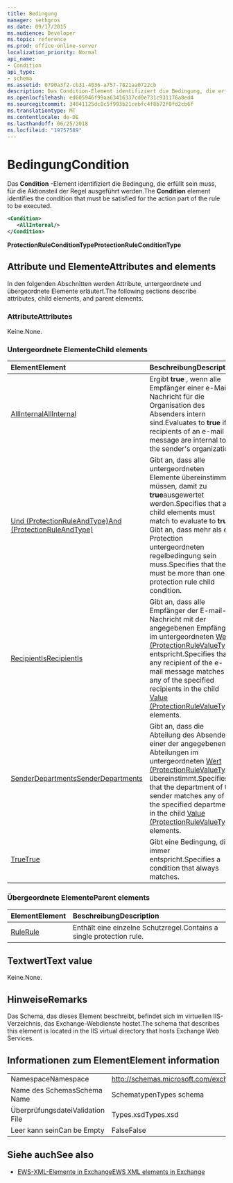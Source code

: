```yaml
---
title: Bedingung
manager: sethgros
ms.date: 09/17/2015
ms.audience: Developer
ms.topic: reference
ms.prod: office-online-server
localization_priority: Normal
api_name:
- Condition
api_type:
- schema
ms.assetid: 0790a3f2-cb31-4036-a757-7821aa0722cb
description: Das Condition-Element identifiziert die Bedingung, die erfüllt sein muss, für die Aktionsteil der Regel ausgeführt werden.
ms.openlocfilehash: ed605946f99aa63416337cd0e731c931176a8ed4
ms.sourcegitcommit: 34041125dc8c5f993b21cebfc4f8b72f0fd2cb6f
ms.translationtype: MT
ms.contentlocale: de-DE
ms.lasthandoff: 06/25/2018
ms.locfileid: "19757589"
---
```

# <a name="condition"></a><span data-ttu-id="ce095-103">Bedingung</span><span class="sxs-lookup"><span data-stu-id="ce095-103">Condition</span></span>

<span data-ttu-id="ce095-104">Das **Condition** -Element identifiziert die Bedingung, die erfüllt sein muss, für die Aktionsteil der Regel ausgeführt werden.</span><span class="sxs-lookup"><span data-stu-id="ce095-104">The **Condition** element identifies the condition that must be satisfied for the action part of the rule to be executed.</span></span> 
  
```xml
<Condition>
   <AllInternal/>
</Condition>
```

 <span data-ttu-id="ce095-105">**ProtectionRuleConditionType**</span><span class="sxs-lookup"><span data-stu-id="ce095-105">**ProtectionRuleConditionType**</span></span>
## <a name="attributes-and-elements"></a><span data-ttu-id="ce095-106">Attribute und Elemente</span><span class="sxs-lookup"><span data-stu-id="ce095-106">Attributes and elements</span></span>

<span data-ttu-id="ce095-107">In den folgenden Abschnitten werden Attribute, untergeordnete und übergeordnete Elemente erläutert.</span><span class="sxs-lookup"><span data-stu-id="ce095-107">The following sections describe attributes, child elements, and parent elements.</span></span>
  
### <a name="attributes"></a><span data-ttu-id="ce095-108">Attribute</span><span class="sxs-lookup"><span data-stu-id="ce095-108">Attributes</span></span>

<span data-ttu-id="ce095-109">Keine.</span><span class="sxs-lookup"><span data-stu-id="ce095-109">None.</span></span>
  
### <a name="child-elements"></a><span data-ttu-id="ce095-110">Untergeordnete Elemente</span><span class="sxs-lookup"><span data-stu-id="ce095-110">Child elements</span></span>

|<span data-ttu-id="ce095-111">**Element**</span><span class="sxs-lookup"><span data-stu-id="ce095-111">**Element**</span></span>|<span data-ttu-id="ce095-112">**Beschreibung**</span><span class="sxs-lookup"><span data-stu-id="ce095-112">**Description**</span></span>|
|:-----|:-----|
|[<span data-ttu-id="ce095-113">AllInternal</span><span class="sxs-lookup"><span data-stu-id="ce095-113">AllInternal</span></span>](allinternal.md) <br/> |<span data-ttu-id="ce095-114">Ergibt **true** , wenn alle Empfänger einer e-Mail-Nachricht für die Organisation des Absenders intern sind.</span><span class="sxs-lookup"><span data-stu-id="ce095-114">Evaluates to **true** if all recipients of an e-mail message are internal to the sender's organization.</span></span>  <br/> |
|[<span data-ttu-id="ce095-115">Und (ProtectionRuleAndType)</span><span class="sxs-lookup"><span data-stu-id="ce095-115">And (ProtectionRuleAndType)</span></span>](and-protectionruleandtype.md) <br/> |<span data-ttu-id="ce095-116">Gibt an, dass alle untergeordneten Elemente übereinstimmen müssen, damit zu **true**ausgewertet werden.</span><span class="sxs-lookup"><span data-stu-id="ce095-116">Specifies that all child elements must match to evaluate to **true**.</span></span> <span data-ttu-id="ce095-117">Gibt an, dass mehr als ein Protection untergeordneten regelbedingung sein muss.</span><span class="sxs-lookup"><span data-stu-id="ce095-117">Specifies that there must be more than one protection rule child condition.</span></span>  <br/> |
|[<span data-ttu-id="ce095-118">RecipientIs</span><span class="sxs-lookup"><span data-stu-id="ce095-118">RecipientIs</span></span>](recipientis.md) <br/> |<span data-ttu-id="ce095-119">Gibt an, dass alle Empfänger der E-mail-Nachricht mit der angegebenen Empfänger im untergeordneten [Wert (ProtectionRuleValueType)](value-protectionrulevaluetype.md) entspricht.</span><span class="sxs-lookup"><span data-stu-id="ce095-119">Specifies that any recipient of the e-mail message matches any of the specified recipients in the child [Value (ProtectionRuleValueType)](value-protectionrulevaluetype.md) elements.</span></span>  <br/> |
|[<span data-ttu-id="ce095-120">SenderDepartments</span><span class="sxs-lookup"><span data-stu-id="ce095-120">SenderDepartments</span></span>](senderdepartments.md) <br/> |<span data-ttu-id="ce095-121">Gibt an, dass die Abteilung des Absenders einer der angegebenen Abteilungen im untergeordneten [Wert (ProtectionRuleValueType)](value-protectionrulevaluetype.md) übereinstimmt.</span><span class="sxs-lookup"><span data-stu-id="ce095-121">Specifies that the department of the sender matches any of the specified departments in the child [Value (ProtectionRuleValueType)](value-protectionrulevaluetype.md) elements.</span></span>  <br/> |
|[<span data-ttu-id="ce095-122">True</span><span class="sxs-lookup"><span data-stu-id="ce095-122">True</span></span>](true.md) <br/> |<span data-ttu-id="ce095-123">Gibt eine Bedingung, die immer entspricht.</span><span class="sxs-lookup"><span data-stu-id="ce095-123">Specifies a condition that always matches.</span></span>  <br/> |
   
### <a name="parent-elements"></a><span data-ttu-id="ce095-124">Übergeordnete Elemente</span><span class="sxs-lookup"><span data-stu-id="ce095-124">Parent elements</span></span>

|<span data-ttu-id="ce095-125">**Element**</span><span class="sxs-lookup"><span data-stu-id="ce095-125">**Element**</span></span>|<span data-ttu-id="ce095-126">**Beschreibung**</span><span class="sxs-lookup"><span data-stu-id="ce095-126">**Description**</span></span>|
|:-----|:-----|
|[<span data-ttu-id="ce095-127">Rule</span><span class="sxs-lookup"><span data-stu-id="ce095-127">Rule</span></span>](rule.md) <br/> |<span data-ttu-id="ce095-128">Enthält eine einzelne Schutzregel.</span><span class="sxs-lookup"><span data-stu-id="ce095-128">Contains a single protection rule.</span></span>  <br/> |
   
## <a name="text-value"></a><span data-ttu-id="ce095-129">Textwert</span><span class="sxs-lookup"><span data-stu-id="ce095-129">Text value</span></span>

<span data-ttu-id="ce095-130">Keine.</span><span class="sxs-lookup"><span data-stu-id="ce095-130">None.</span></span>
  
## <a name="remarks"></a><span data-ttu-id="ce095-131">Hinweise</span><span class="sxs-lookup"><span data-stu-id="ce095-131">Remarks</span></span>

<span data-ttu-id="ce095-132">Das Schema, das dieses Element beschreibt, befindet sich im virtuellen IIS-Verzeichnis, das Exchange-Webdienste hostet.</span><span class="sxs-lookup"><span data-stu-id="ce095-132">The schema that describes this element is located in the IIS virtual directory that hosts Exchange Web Services.</span></span>
  
## <a name="element-information"></a><span data-ttu-id="ce095-133">Informationen zum Element</span><span class="sxs-lookup"><span data-stu-id="ce095-133">Element information</span></span>

|||
|:-----|:-----|
|<span data-ttu-id="ce095-134">Namespace</span><span class="sxs-lookup"><span data-stu-id="ce095-134">Namespace</span></span>  <br/> |http://schemas.microsoft.com/exchange/services/2006/types  <br/> |
|<span data-ttu-id="ce095-135">Name des Schemas</span><span class="sxs-lookup"><span data-stu-id="ce095-135">Schema Name</span></span>  <br/> |<span data-ttu-id="ce095-136">Schematypen</span><span class="sxs-lookup"><span data-stu-id="ce095-136">Types schema</span></span>  <br/> |
|<span data-ttu-id="ce095-137">Überprüfungsdatei</span><span class="sxs-lookup"><span data-stu-id="ce095-137">Validation File</span></span>  <br/> |<span data-ttu-id="ce095-138">Types.xsd</span><span class="sxs-lookup"><span data-stu-id="ce095-138">Types.xsd</span></span>  <br/> |
|<span data-ttu-id="ce095-139">Leer kann sein</span><span class="sxs-lookup"><span data-stu-id="ce095-139">Can be Empty</span></span>  <br/> |<span data-ttu-id="ce095-140">False</span><span class="sxs-lookup"><span data-stu-id="ce095-140">False</span></span>  <br/> |
   
## <a name="see-also"></a><span data-ttu-id="ce095-141">Siehe auch</span><span class="sxs-lookup"><span data-stu-id="ce095-141">See also</span></span>



- [<span data-ttu-id="ce095-142">EWS-XML-Elemente in Exchange</span><span class="sxs-lookup"><span data-stu-id="ce095-142">EWS XML elements in Exchange</span></span>](ews-xml-elements-in-exchange.md)

